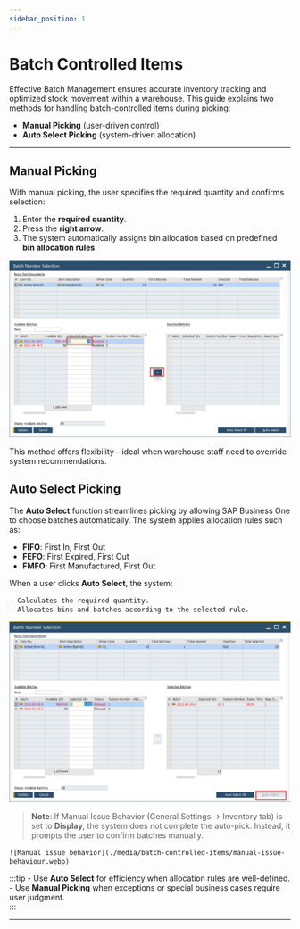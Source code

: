 ```yaml
---
sidebar_position: 1
---
```


# Batch Controlled Items

Effective Batch Management ensures accurate inventory tracking and optimized stock movement within a warehouse. This guide explains two methods for handling batch-controlled items during picking:  

- **Manual Picking** (user-driven control)  
- **Auto Select Picking** (system-driven allocation)  

---

## Manual Picking

With manual picking, the user specifies the required quantity and confirms selection:

1. Enter the **required quantity**.  
2. Press the **right arrow**.  
3. The system automatically assigns bin allocation based on predefined **bin allocation rules**.  

![Manual Picking](./media/batch-controlled-items/manual-selection.webp)

This method offers flexibility—ideal when warehouse staff need to override system recommendations.

## Auto Select Picking

The **Auto Select** function streamlines picking by allowing SAP Business One to choose batches automatically. The system applies allocation rules such as:

- **FIFO**: First In, First Out  
- **FEFO**: First Expired, First Out  
- **FMFO**: First Manufactured, First Out  

When a user clicks **Auto Select**, the system:

    - Calculates the required quantity.  
    - Allocates bins and batches according to the selected rule.  

![Auto](./media/batch-controlled-items/auto-select.webp)

>**Note**: If Manual Issue Behavior (General Settings → Inventory tab) is set to **Display**, the system does not complete the auto-pick. Instead, it prompts the user to confirm batches manually.

    ![Manual issue behavior](./media/batch-controlled-items/manual-issue-behaviour.webp)

:::tip
    - Use **Auto Select** for efficiency when allocation rules are well-defined.  
    - Use **Manual Picking** when exceptions or special business cases require user judgment.  
:::

---
